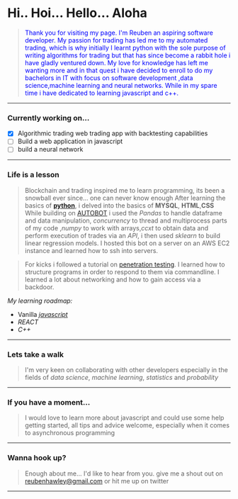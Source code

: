 # Hi.. Hoi... Hello... Aloha
> <span style="color:blue"> Thank you for visiting my page. I'm Reuben an aspiring software developer. My passion for trading has led me to my automated trading, which is why initially I learnt python with the sole purpose of writing algorithms for trading but that has since become a rabbit hole i have gladly ventured down. My love for knowledge has left me wanting more and in that quest i have decided to enroll to do my bachelors in IT with focus on software development ,data science,machine learning and neural networks. While in my spare time i have dedicated to learning javascript and c++. </span>
---
### Currently working on...
- [x] Algorithmic trading web trading app with backtesting capabilities
- [ ] Build a web application in javascript
- [ ] build a neural network

---
### Life is a lesson
>Blockchain and trading inspired me to learn programming, its been a snowball ever since... one can never know enough
After learning the basics of [**python**](https://www.spronck.net/pythonbook/dutchindex.xhtml), i delved into the basics of **MYSQL**, **HTML**,**CSS**
While building on [AUTOBOT](https://github.com/ReubenHawley/Autobot) i used the *Pandas* to handle dataframe and data manipulation, *concurrency* to thread and multiprocess parts of my code ,*numpy* to work with arrays,*ccxt* to obtain data and perform execution of trades via an *API*, i then used *sklearn* to build linear regression models. I hosted this bot on a server on an AWS EC2 instance and learned how to ssh into servers.

>For kicks i followed a tutorial on [penetration testing](https://github.com/ReubenHawley/Penetration_testing). I learned how to structure programs in order to respond to them via commandline. I learned a lot about networking and how to gain access via a backdoor.

*My learning roadmap:*
- Vanilla [*javascript*](https://www.udemy.com/course/modern-javascript-from-the-beginning/)
- *REACT*
- *C++*

--- 
### Lets take a walk
>I'm very keen on collaborating with other developers especially in the fields of *data science*, *machine learning*, *statistics* and *probability*
---
### If you have a moment...
>I would love to learn more about javascript and could use some help getting started, all tips and advice welcome, especially when it comes to asynchronous programming
---
### Wanna hook up?
> Enough about me... I'd like to hear from you. give me a shout out on reubenhawley@gmail.com or hit me up on twitter
---
